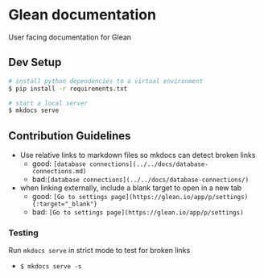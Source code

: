 # Glean documentation

User facing documentation for Glean

## Dev Setup

```bash
# install python dependencies to a virtual environment
$ pip install -r requirements.txt

# start a local server
$ mkdocs serve
```

## Contribution Guidelines

- Use relative links to markdown files so mkdocs can detect broken links
  - good: `[database connections](../../docs/database-connections.md)`
  - bad:`[database connections](../../docs/database-connections/)`
- when linking externally, include a blank target to open in a new tab
  - good: `[Go to settings page](https://glean.io/app/p/settings){:target="_blank"}`
  - bad: `[Go to settings page](https://glean.io/app/p/settings)`

### Testing

Run `mkdocs serve` in strict mode to test for broken links

- `$ mkdocs serve -s`
